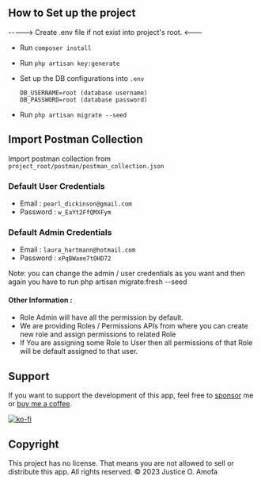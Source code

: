 ## How to Set up the project

----->  Create .env file if not exist into project's root. <---
- Run `composer install`
- Run `php artisan key:generate`
- Set up the DB configurations into `.env`

      DB_USERNAME=root (database username)
      DB_PASSWORD=root (database password)


- Run `php artisan migrate --seed`

## Import Postman Collection

Import postman collection from `project_root/postman/postman_collection.json`

### Default User Credentials

- Email : `pearl_dickinson@gmail.com`
- Password : `w_EaYt2FfQMXFym`

### Default Admin Credentials

- Email : `laura_hartmann@hotmail.com`
- Password : `xPqBWaee7tOHD72`

Note: you can change the admin / user credentials as you want and then again you have to run php artisan migrate:fresh --seed


#### Other Information :

- Role Admin will have all the permission by default.
- We are providing Roles / Permissions APIs from where you can create new role and assign permissions to related Role
- If You are assigning some Role to User then all permissions of that Role will be default assigned to that user.



## Support

If you want to support the development of this app, feel free to [sponsor](https://ko-fi.com/justiceoheneamofa) me or [buy me a coffee](https://ko-fi.com/justiceoheneamofa).

[![ko-fi](https://www.ko-fi.com/img/githubbutton_sm.svg)](https://ko-fi.com/justiceoheneamofa)

## Copyright

This project has no license. That means you are not allowed to sell or distribute this app.
All rights reserved.
© 2023 Justice O. Amofa
